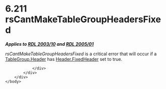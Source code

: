 <html dir="LTR" xmlns:mshelp="http://msdn.microsoft.com/mshelp" xmlns:ddue="http://ddue.schemas.microsoft.com/authoring/2003/5" xmlns:xlink="http://www.w3.org/1999/xlink" xmlns:tool="http://www.microsoft.com/tooltip">
    <head>
        <meta http-equiv="Content-Type" content="text/html; CHARSET=utf-8"></meta>
        <meta name="save" content="history"></meta>
        <title>6.211 rsCantMakeTableGroupHeadersFixed</title>
        <xml>
            <mshelp:toctitle title="6.211 rsCantMakeTableGroupHeadersFixed"></mshelp:toctitle>
            <mshelp:rltitle title="[MS-RDL]: rsCantMakeTableGroupHeadersFixed"></mshelp:rltitle>
            <mshelp:keyword index="A" term="209ae7e1-467a-479a-96ba-a09b4ecd8aa2"></mshelp:keyword>
            <mshelp:attr name="DCSext.ContentType" value="open specification"></mshelp:attr>
            <mshelp:attr name="AssetID" value="209ae7e1-467a-479a-96ba-a09b4ecd8aa2"></mshelp:attr>
            <mshelp:attr name="TopicType" value="kbRef"></mshelp:attr>
            <mshelp:attr name="DCSext.Title" value="[MS-RDL]: rsCantMakeTableGroupHeadersFixed" />
        </xml>
    </head>
    <body>
        <div id="header">
            <h1 class="heading">6.211 rsCantMakeTableGroupHeadersFixed</h1>
        </div>
        <div id="mainSection">
            <div id="mainBody">
                <div id="allHistory" class="saveHistory"></div>
                <div id="sectionSection0" class="section" name="collapseableSection">
                    

<p><b><i>Applies to </i></b><a href="a7e2ad00-07c8-4f6d-80ab-3ad55df7b233.htm"><b><i>RDL 2003/10</i></b></a><b><i>
and </i></b><a href="3ebe2912-4958-4832-b391-cad1f5e13338.htm"><b><i>RDL 2005/01</i></b></a></p>

<p><i>rsCantMakeTableGroupHeadersFixed</i> is a critical error
that will occur if a <a href="dabd5be5-7af8-46e6-8611-83bfdd311b3d.htm">TableGroup.Header</a>
has <a href="6d3be023-6cb8-4731-89b6-09281f9c0139.htm">Header.FixedHeader</a>
set to true.</p>


                </div>
            </div>
        </div>
    </body>
</html>